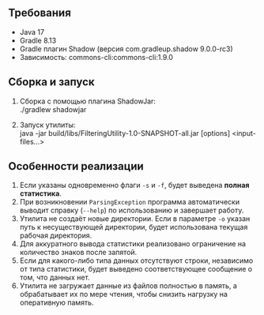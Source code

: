 ## Требования

- Java 17
- Gradle 8.13
- Gradle плагин Shadow (версия com.gradleup.shadow 9.0.0-rc3)
- Зависимость: commons-cli:commons-cli:1.9.0

## Сборка и запуск

1. Сборка с помощью плагина ShadowJar:  
   ./gradlew shadowjar

2. Запуск утилиты:  
   java -jar build/libs/FilteringUtility-1.0-SNAPSHOT-all.jar [options] <input-files...>

## Особенности реализации

1. Если указаны одновременно флаги `-s` и `-f`, будет выведена **полная статистика**.
2. При возникновении `ParsingException` программа автоматически выводит справку (`--help`) по использованию и завершает работу.
3. Утилита не создаёт новые директории. Если в параметре `-o` указан путь к несуществующей директории, будет использована текущая рабочая директория.
4. Для аккуратного вывода статистики реализовано ограничение на количество знаков после запятой.
5. Если для какого-либо типа данных отсутствуют строки, независимо от типа статистики, будет выведено соответствующее сообщение о том, что данных нет.
6. Утилита не загружает данные из файлов полностью в память, а обрабатывает их по мере чтения, чтобы снизить нагрузку на оперативную память.